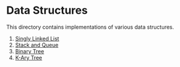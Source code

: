 # Data Structures

This directory contains implementations of various data structures.

1. [Singly Linked List](./SinglyLinkedList)
2. [Stack and Queue](./StackAndQueue)
3. [Binary Tree](./BinaryTree)
4. [K-Ary Tree](./KAryTree)